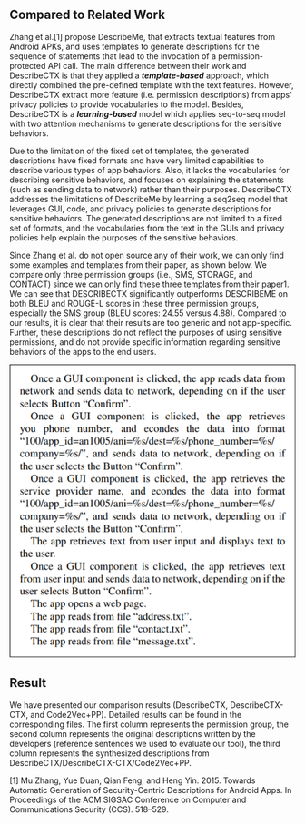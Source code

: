 ## Compared to Related Work
Zhang et al.[1] propose DescribeMe, that extracts textual features from Android APKs, and uses templates to generate descriptions for the sequence of statements that lead to the invocation of a permission-protected API call. The main difference between their work and DescribeCTX is that they applied a ***template-based*** approach, which directly combined the pre-defined template with the text features. However, DescribeCTX extract more feature (i.e. permission descriptions) from apps' privacy policies to provide vocabularies to the model. Besides, DescribeCTX is a ***learning-based*** model which applies seq-to-seq model with two attention mechanisms to generate descriptions for the sensitive behaviors. 

Due to the limitation of the fixed set of templates, the generated descriptions have fixed formats and have very limited capabilities to describe various types of app behaviors. 
Also, it lacks the vocabularies for describing sensitive behaviors, and focuses on explaining the statements (such as sending data to network) rather than their purposes.
DescribeCTX addresses the limitations of DescribeMe by learning a seq2seq model that leverages GUI, code, and privacy policies to generate descriptions for sensitive behaviors. The generated descriptions are not limited to a fixed set of formats, and the vocabularies from the text in the GUIs and privacy policies help explain the purposes of the sensitive behaviors.

Since Zhang et al. do not open source any of their work, we can only find some examples and templates from their paper, as shown below. We compare only three permission groups (i.e., SMS, STORAGE, and CONTACT) since we can only find these three templates from their paper1. We can see that DESCRIBECTX significantly outperforms DESCRIBEME on both BLEU and ROUGE-L scores in these three permission groups, especially the SMS group (BLEU scores: 24.55 versus 4.88). Compared to our results, it is clear that their results are too generic and not app-specific. Further, these descriptions do not reflect the purposes of using sensitive permissions, and do not provide specific information regarding sensitive behaviors of the apps to the end users.

![image](https://github.com/DescribeCTX/DescribeCTX/blob/main/Comparison/DescribeMe_Descriptions.png)

## Result
We have presented our comparison results (DescribeCTX, DescribeCTX-CTX, and Code2Vec+PP). Detailed results can be found in the corresponding files. The first column represents the permission group, the second column represents the original descriptions written by the developers (reference sentences we used to evaluate our tool), the third column represents the synthesized descriptions from DescribeCTX/DescribeCTX-CTX/Code2Vec+PP.

[1] Mu Zhang, Yue Duan, Qian Feng, and Heng Yin. 2015. Towards Automatic Generation of Security-Centric Descriptions for Android Apps. In Proceedings of the ACM SIGSAC Conference on Computer and Communications Security (CCS). 518–529.
